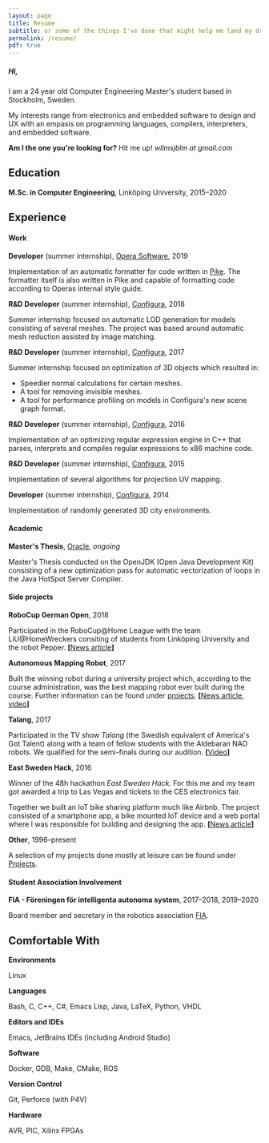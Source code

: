 ```yaml
---
layout: page
title: Resume
subtitle: or some of the things I've done that might help me land my dream job!
permalink: /resume/
pdf: true
---
```


##### Hi,

I am a 24 year old Computer Engineering Master's student based in Stockholm, Sweden.

My interests range from electronics and embedded software to design and UX with an empasis on programming languages, compilers, interpreters, and embedded software.

**Am I the one you're looking for?** Hit me up!
*&#119;&#108;&#108;&#109;&#115;&#106;&#098;&#108;&#109; at &#103;&#109;&#097;&#105;&#108;&#046;&#099;&#111;&#109;*

<div class="divider"></div>

## Education
**M.Sc. in Computer Engineering**, Linköping University, 2015&ndash;2020

<div class="divider"></div>

## Experience
#### Work
**Developer** (summer internship), [Opera Software](https://www.opera.com/), 2019

Implementation of an automatic formatter for code written in [Pike](https://pike.lysator.liu.se). The formatter itself is also written in Pike and capable of formatting code according to Operas internal style guide.

**R&D Developer** (summer internship), [Configura](https://configura.com), 2018

Summer internship focused on automatic LOD generation for models consisting of several meshes. The project was based around automatic mesh reduction assisted by image matching.

**R&D Developer** (summer internship), [Configura](https://configura.com), 2017

Summer internship focused on optimization of 3D objects which resulted in:
* Speedier normal calculations for certain meshes.
* A tool for removing invisible meshes.
* A tool for performance profiling on models in Configura's new scene graph format.

**R&D Developer** (summer internship), [Configura](https://configura.com), 2016

Implementation of an optimizing regular expression engine in C++ that parses, interprets and compiles regular expressions to x86 machine code.

**R&D Developer** (summer internship), [Configura](https://configura.com), 2015

Implementation of several algorithms for projection UV mapping.

**Developer** (summer internship), [Configura](https://configura.com), 2014

Implementation of randomly generated 3D city environments.

#### Academic

**Master's Thesis**, [Oracle](https://www.oracle.com/), *ongoing*

Master's Thesis conducted on the OpenJDK (Open Java Development Kit)
consisting of a new optimization pass for automatic vectorization of
loops in the Java HotSpot Server Compiler.

#### Side projects

**RoboCup German Open**, 2018

Participated in the RoboCup@Home League with the team LiU@HomeWreckers consiting of students from Linköping University and the robot Pepper. **[**[News article](https://www.nyteknik.se/ingenjorskarriar/vm-vilken-ar-den-basta-hemroboten-6909132)**]**

**Autonomous Mapping Robot**, 2017

Built the winning robot during a university project which, according to the course administration, was the best mapping robot ever built during the course. Further information can be found under [projects](/projects/#mapping-robot).
**[**[News article](https://liu.se/nyhet/kartroboten-som-grejade-segern),
[video](https://www.youtube.com/watch?v=i0qU6w0D43c)**]**

**Talang**, 2017

Participated in the TV show *Talang* (the Swedish equivalent of America's Got Talent) along with a team of fellow students with the Aldebaran NAO robots. We qualified for the semi-finals during our audition.
**[**[Video](https://www.youtube.com/watch?v=NhZ9dEqTDQQ)**]**

**East Sweden Hack**, 2016

Winner of the 48h hackathon *East Sweden Hack*. For this me and my team got awarded a trip to Las Vegas and tickets to the CES electronics fair.

Together we built an IoT bike sharing platform much like Airbnb. The project consisted of a smartphone app, a bike mounted IoT device and a web portal where I was responsible for building and designing the app.
**[**[News article](https://liu.se/liu-nytt/arkiv/nyhetsarkiv/1.694679?l=sv)**]**

**Other**, 1996&ndash;present

A selection of my projects done mostly at leisure can be found under [Projects](/projects/).

#### Student Association Involvement


**FIA - Föreningen för intelligenta autonoma system**, 2017&ndash;2018, 2019&ndash;2020

Board member and secretary in the robotics association [FIA](http://fiarobotics.se/).

<div class="divider"></div>

## Comfortable With

**Environments**

Linux

**Languages**

Bash, C, C++, C#, Emacs Lisp, Java, LaTeX, Python, VHDL

**Editors and IDEs**

Emacs, JetBrains IDEs (including Android Studio)

**Software**

Docker, GDB, Make, CMake, ROS

**Version Control**

Git, Perforce (with P4V)

**Hardware**

AVR, PIC, Xilinx FPGAs
